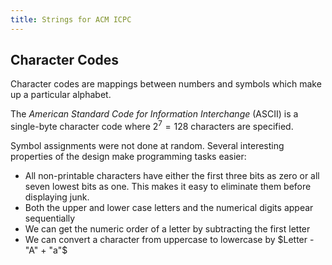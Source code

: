 ```yaml
---
title: Strings for ACM ICPC
---
```


## Character Codes

Character codes are mappings between numbers and symbols which make up a particular alphabet.

The *American Standard Code for Information Interchange* (ASCII) is a single-byte character code where $2^7 = 128$ characters are specified.

Symbol assignments were not done at random. Several interesting properties of the design make programming tasks easier:

- All non-printable characters have either the first three bits as zero or all seven lowest bits as one. This makes it easy to eliminate them before displaying junk.
- Both the upper and lower case letters and the numerical digits appear sequentially
- We can get the numeric order of a letter by subtracting the first letter
- We can convert a character from uppercase to lowercase by $Letter - "A" + "a"$ 

